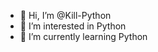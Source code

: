 - 👋 Hi, I’m @Kill-Python
- 👀 I’m interested in Python
- 🌱 I’m currently learning Python

<!---
Kill-Python/Kill-Python is a ✨ special ✨ repository because its `README.md` (this file) appears on your GitHub profile.
You can click the Preview link to take a look at your changes.
--->
